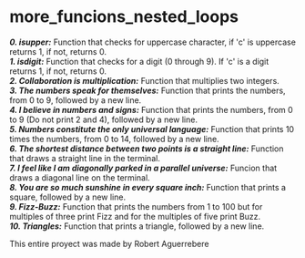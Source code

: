 # more_funcions_nested_loops
***0. isupper:***
	Function that checks for uppercase character, if 'c' is uppercase returns 1, if not, returns 0.
<br>
***1. isdigit:***
	Function that checks for a digit (0 through 9). If 'c' is a digit returns 1, if not, returns 0.
<br>
***2. Collaboration is multiplication:***
	Function that multiplies two integers.
<br>
***3. The numbers speak for themselves:***
	Function that prints the numbers, from 0 to 9, followed by a new line.
<br>
***4. I believe in numbers and signs:***
	Function that prints the numbers, from 0 to 9 (Do not print 2 and 4), followed by a new line.
<br>
***5. Numbers constitute the only universal language:***
	Function that prints 10 times the numbers, from 0 to 14, followed by a new line.
<br>
***6. The shortest distance between two points is a straight line:***
	Function that draws a straight line in the terminal.
<br>
***7. I feel like I am diagonally parked in a parallel universe:***
	Funcion that draws a diagonal line on the terminal.
<br>
***8. You are so much sunshine in every square inch:***
	Function that prints a square, followed by a new line.
<br>
***9. Fizz-Buzz:***
	Function that prints the numbers from 1 to 100 but for multiples of three print Fizz and for the multiples of five print Buzz.
<br>
***10. Triangles:***
	Function that prints a triangle, followed by a new line.

<footer>This entire proyect was made by Robert Aguerrebere</footer>
